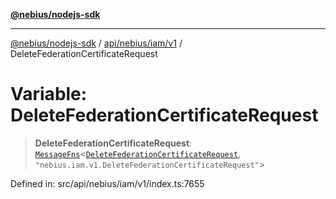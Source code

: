 [**@nebius/nodejs-sdk**](../../../../../README.md)

---

[@nebius/nodejs-sdk](../../../../../README.md) / [api/nebius/iam/v1](../README.md) / DeleteFederationCertificateRequest

# Variable: DeleteFederationCertificateRequest

> **DeleteFederationCertificateRequest**: [`MessageFns`](../../../../../runtime/protos/core/interfaces/MessageFns.md)\<[`DeleteFederationCertificateRequest`](../interfaces/DeleteFederationCertificateRequest.md), `"nebius.iam.v1.DeleteFederationCertificateRequest"`\>

Defined in: src/api/nebius/iam/v1/index.ts:7655
